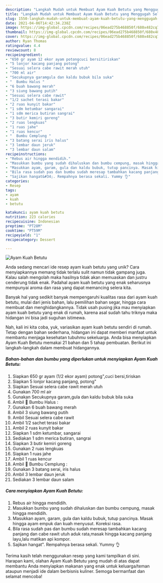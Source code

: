 ```yaml
---
description: "Langkah Mudah untuk Membuat Ayam Kuah Betutu yang Menggugah Selera"
title: "Langkah Mudah untuk Membuat Ayam Kuah Betutu yang Menggugah Selera"
slug: 1550-langkah-mudah-untuk-membuat-ayam-kuah-betutu-yang-menggugah-selera
date: 2021-04-06T14:42:34.238Z
image: https://img-global.cpcdn.com/recipes/06ead275b468850f/680x482cq70/ayam-kuah-betutu-foto-resep-utama.jpg
thumbnail: https://img-global.cpcdn.com/recipes/06ead275b468850f/680x482cq70/ayam-kuah-betutu-foto-resep-utama.jpg
cover: https://img-global.cpcdn.com/recipes/06ead275b468850f/680x482cq70/ayam-kuah-betutu-foto-resep-utama.jpg
author: Ryan Thomas
ratingvalue: 4.4
reviewcount: 8
recipeingredient:
- "650 gr ayam 12 ekor ayam potongcuci bersitiriskan"
- "5 lonjor kacang panjang potong"
- "Sesuai selera cabe rawit merah utuh"
- "700 ml air"
- "Secukupnya garamgula dan kaldu bubuk bila suka"
- "  Bumbu Halus "
- "6 buah bawang merah"
- "3 siung bawang putih"
- "Sesuai selera cabe rawit"
- "1/2 sachet terasi bakar"
- "2 ruas kunyit bakar"
- "1 sdm ketumbar sangarai"
- "1 sdm merica butiran sangrai"
- "3 butir kemiri goreng"
- "2 ruas lengkuas"
- "1 ruas jahe"
- "1 ruas kencur"
- "  Bumbu Cemplung "
- "3 batang serai iris halus"
- "3 lembar daun jeruk"
- "3 lembar daun salam"
recipeinstructions:
- "Rebus air hingga mendidih."
- "Masukkan bumbu yang sudah dihaluskan dan bumbu cempung, masak hingga mendidih."
- "Masukkan ayam, garam, gula dan kaldu bubuk, tutup pancinya. Masak hingga ayam empuk dan kuah menyusut. Koreksi rasa."
- "Bila rasa sudah pas dan bumbu sudah meresap tambahkan kacang panjang dan cabe rawit utuh aduk rata,masak hingga kacang panjang layu,lalu matikan api kompor."
- "Sajikan hangat&#34;. Rempahnya berasa sekali. Yummy 👌"
categories:
- Resep
tags:
- ayam
- kuah
- betutu

katakunci: ayam kuah betutu 
nutrition: 223 calories
recipecuisine: Indonesian
preptime: "PT28M"
cooktime: "PT59M"
recipeyield: "1"
recipecategory: Dessert

---
```



![Ayam Kuah Betutu](https://img-global.cpcdn.com/recipes/06ead275b468850f/680x482cq70/ayam-kuah-betutu-foto-resep-utama.jpg)

Anda sedang mencari ide resep ayam kuah betutu yang unik? Cara menyiapkannya memang tidak terlalu sulit namun tidak gampang juga. Kalau salah mengolah maka hasilnya tidak akan memuaskan dan justru cenderung tidak enak. Padahal ayam kuah betutu yang enak seharusnya mempunyai aroma dan rasa yang dapat memancing selera kita.

Banyak hal yang sedikit banyak mempengaruhi kualitas rasa dari ayam kuah betutu, mulai dari jenis bahan, lalu pemilihan bahan segar, hingga cara membuat dan menghidangkannya. Tidak usah pusing jika mau menyiapkan ayam kuah betutu yang enak di rumah, karena asal sudah tahu triknya maka hidangan ini bisa jadi suguhan istimewa.




Nah, kali ini kita coba, yuk, variasikan ayam kuah betutu sendiri di rumah. Tetap dengan bahan sederhana, hidangan ini dapat memberi manfaat untuk membantu menjaga kesehatan tubuhmu sekeluarga. Anda bisa menyiapkan Ayam Kuah Betutu memakai 21 bahan dan 5 tahap pembuatan. Berikut ini langkah-langkah dalam membuat hidangannya.

<!--inarticleads1-->

##### Bahan-bahan dan bumbu yang diperlukan untuk menyiapkan Ayam Kuah Betutu:

1. Siapkan 650 gr ayam (1/2 ekor ayam) potong&#34;,cuci bersi,tiriskan
1. Siapkan 5 lonjor kacang panjang, potong&#34;
1. Siapkan Sesuai selera cabe rawit merah utuh
1. Gunakan 700 ml air
1. Gunakan Secukupnya garam,gula dan kaldu bubuk bila suka
1. Ambil  🧄 Bumbu Halus :
1. Gunakan 6 buah bawang merah
1. Ambil 3 siung bawang putih
1. Ambil Sesuai selera cabe rawit
1. Ambil 1/2 sachet terasi bakar
1. Ambil 2 ruas kunyit bakar
1. Siapkan 1 sdm ketumbar, sangarai
1. Sediakan 1 sdm merica butiran, sangrai
1. Siapkan 3 butir kemiri goreng
1. Gunakan 2 ruas lengkuas
1. Siapkan 1 ruas jahe
1. Ambil 1 ruas kencur
1. Ambil  🍃 Bumbu Cemplung :
1. Gunakan 3 batang serai, iris halus
1. Ambil 3 lembar daun jeruk
1. Sediakan 3 lembar daun salam




<!--inarticleads2-->

##### Cara menyiapkan Ayam Kuah Betutu:

1. Rebus air hingga mendidih.
1. Masukkan bumbu yang sudah dihaluskan dan bumbu cempung, masak hingga mendidih.
1. Masukkan ayam, garam, gula dan kaldu bubuk, tutup pancinya. Masak hingga ayam empuk dan kuah menyusut. Koreksi rasa.
1. Bila rasa sudah pas dan bumbu sudah meresap tambahkan kacang panjang dan cabe rawit utuh aduk rata,masak hingga kacang panjang layu,lalu matikan api kompor.
1. Sajikan hangat&#34;. Rempahnya berasa sekali. Yummy 👌




Terima kasih telah menggunakan resep yang kami tampilkan di sini. Harapan kami, olahan Ayam Kuah Betutu yang mudah di atas dapat membantu Anda menyiapkan makanan yang enak untuk keluarga/teman ataupun menjadi ide dalam berbisnis kuliner. Semoga bermanfaat dan selamat mencoba!
